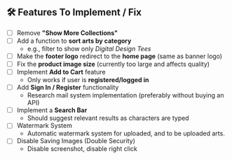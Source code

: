 ## 🛠️ Features To Implement / Fix

- [ ] Remove **"Show More Collections"**
- [ ] Add a function to **sort arts by category**
  - e.g., filter to show only _Digital Design Tees_
- [ ] Make the **footer logo** redirect to the **home page** (same as banner logo)
- [ ] Fix the **product image size** (currently too large and affects quality)
- [ ] Implement **Add to Cart** feature
  - Only works if user is **registered/logged in**
- [ ] Add **Sign In / Register** functionality
  - Research mail system implementation (preferably without buying an API)
- [ ] Implement a **Search Bar**
  - Should suggest relevant results as characters are typed
- [ ] Watermark System
  - Automatic watermark system for uploaded, and to be uploaded arts.
- [ ] Disable Saving Images (Double Security)
  - Disable screenshot, disable right click
